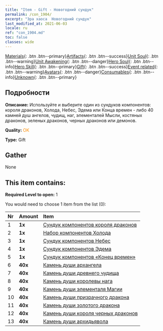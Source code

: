 ```yaml
---
title: "Item - Gift - Новогодний сундук"
permalink: /con_1904/
excerpt: "Эра хаоса  Новогодний сундук"
last_modified_at: 2021-06-03
locale: ru
ref: "con_1904.md"
toc: false
classes: wide
---
```

 [Materials](/ItemsRU/){: .btn .btn--primary}[Artifacts](/ItemsRU/Artifacts/){: .btn .btn--success}[Unit Soul](/ItemsRU/UnitSoul/){: .btn .btn--warning}[Unit Awakening](/ItemsRU/UnitAwakening/){: .btn .btn--danger}[Hero Soul](/ItemsRU/HeroSoul/){: .btn .btn--info}[Hero Skill](/ItemsRU/HeroSkill/){: .btn .btn--primary}[Gift](/ItemsRU/Gift/){: .btn .btn--success}[Event related](/ItemsRU/Events/){: .btn .btn--warning}[Avatars](/ItemsRU/Avatars/){: .btn .btn--danger}[Consumables](/ItemsRU/Consumables/){: .btn .btn--info}[Unknown](/ItemsRU/Unknown/){: .btn .btn--primary}

## Подробности
 **Описание:** Используйте и выберите один из сундуков компонентов: короля драконов, Холода, Небес, Эдема или Конца времен - либо 40 камней душ ангелов, чудищ, наг, элементалей Мысли, костяных драконов, зеленых драконов, черных драконов или демонов.

 **Quality:** <span style="color: #FF8C00">OK</span>

 **Type:** Gift

## Gather

  None

## This item contains:

 **Required Level to open:** 1

 You would need to choose 1 item from the list (0):

  | Nr | Amount |     Item    |
  |:---|:-------|:------------|
  | 1 |  **1x** | [Сундук компонентов короля драконов](/ItemsRU/con_1348/) |  | 
  | 2 |  **1x** | [Набор компонентов Холода](/ItemsRU/con_1352/) |  | 
  | 3 |  **1x** | [Сундук компонентов Небес](/ItemsRU/con_1354/) |  | 
  | 4 |  **1x** | [Сундук компонентов Эдема](/ItemsRU/con_1864/) |  | 
  | 5 |  **1x** | [Сундук компонентов «Конец времен»](/ItemsRU/con_1360/) |  | 
  | 6 |  **40x** | [Камень души архангела](/ItemsRU/unt_288/) |  | 
  | 7 |  **40x** | [Камень души древнего чудища](/ItemsRU/unt_311/) |  | 
  | 8 |  **40x** | [Камень души королевы нага](/ItemsRU/unt_325/) |  | 
  | 9 |  **40x** | [Камень души элементаля Магии](/ItemsRU/unt_347/) |  | 
  | 10 |  **40x** | [Камень души призрачного дракона](/ItemsRU/unt_303/) |  | 
  | 11 |  **40x** | [Камень души золотого дракона](/ItemsRU/unt_295/) |  | 
  | 12 |  **40x** | [Камень души короля черных драконов](/ItemsRU/unt_334/) |  | 
  | 13 |  **40x** | [Камень души архидьявола](/ItemsRU/unt_318/) |  | 

